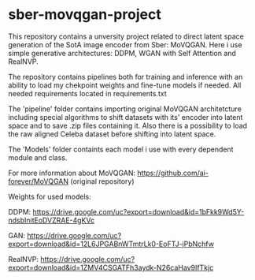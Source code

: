 # sber-movqgan-project
This repository contains a unversity project related to direct latent space generation of the SotA image encoder from Sber: MoVQGAN.
Here i use simple generative architectures: DDPM, WGAN with Self Attention and RealNVP. 


The repository contains pipelines both for training and inference with an ability to load my chekpoint weights and fine-tune models if needed. 
All needed requirements located in requirements.txt


The 'pipeline' folder contains importing original MoVQGAN architetcture including special algorithms to shift datasets with its' encoder into latent space and to save .zip files containing it. Also there is a possibility to load the raw aligned Celeba dataset before shifting into latent space. 


The 'Models' folder containts each model i use with every dependent module and class.


For more information about MoVQGAN: https://github.com/ai-forever/MoVQGAN (original repository)


Weights for used models:

DDPM: https://drive.google.com/uc?export=download&id=1bFkk9Wd5Y-ndsbInitEoDVZRAE-4gKVc

GAN: https://drive.google.com/uc?export=download&id=12L6JPGABnWTmtrLk0-EoFTJ-jPbNchfw

RealNVP: https://drive.google.com/uc?export=download&id=1ZMV4CSGATFh3aydk-N26caHav9IfTkjc
